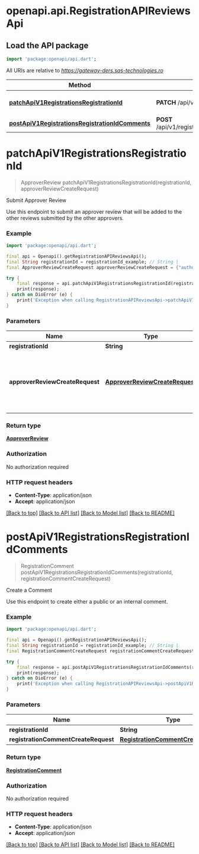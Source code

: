 # openapi.api.RegistrationAPIReviewsApi

## Load the API package
```dart
import 'package:openapi/api.dart';
```

All URIs are relative to *https://gateway-ders.sas-technologies.ro*

Method | HTTP request | Description
------------- | ------------- | -------------
[**patchApiV1RegistrationsRegistrationId**](RegistrationAPIReviewsApi.md#patchapiv1registrationsregistrationid) | **PATCH** /api/v1/registrations/{registrationId} | Submit Approver Review
[**postApiV1RegistrationsRegistrationIdComments**](RegistrationAPIReviewsApi.md#postapiv1registrationsregistrationidcomments) | **POST** /api/v1/registrations/{registrationId}/comments | Create a Comment


# **patchApiV1RegistrationsRegistrationId**
> ApproverReview patchApiV1RegistrationsRegistrationId(registrationId, approverReviewCreateRequest)

Submit Approver Review

Use this endpoint to submit an approver review that will be added to the other reviews submitted by the other approvers. 

### Example
```dart
import 'package:openapi/api.dart';

final api = Openapi().getRegistrationAPIReviewsApi();
final String registrationId = registrationId_example; // String | 
final ApproverReviewCreateRequest approverReviewCreateRequest = {"authorityId":"f4d72275-fbca-44d0-9214-72647a812332","registrationId":"cb67e1cd-0e53-4115-9a51-243e5b471e8b","approverUid":"fxkSOondd4WCz4cC3Z553kIWoe13","createdAt":"2022-12-02 11:00","updatedAt":"2022-12-02 12:00","registrationStatus":"APPROVED"}; // ApproverReviewCreateRequest | This is the information that has to be sent when submitting an approver review.

try {
    final response = api.patchApiV1RegistrationsRegistrationId(registrationId, approverReviewCreateRequest);
    print(response);
} catch on DioError (e) {
    print('Exception when calling RegistrationAPIReviewsApi->patchApiV1RegistrationsRegistrationId: $e\n');
}
```

### Parameters

Name | Type | Description  | Notes
------------- | ------------- | ------------- | -------------
 **registrationId** | **String**|  | 
 **approverReviewCreateRequest** | [**ApproverReviewCreateRequest**](ApproverReviewCreateRequest.md)| This is the information that has to be sent when submitting an approver review. | [optional] 

### Return type

[**ApproverReview**](ApproverReview.md)

### Authorization

No authorization required

### HTTP request headers

 - **Content-Type**: application/json
 - **Accept**: application/json

[[Back to top]](#) [[Back to API list]](../README.md#documentation-for-api-endpoints) [[Back to Model list]](../README.md#documentation-for-models) [[Back to README]](../README.md)

# **postApiV1RegistrationsRegistrationIdComments**
> RegistrationComment postApiV1RegistrationsRegistrationIdComments(registrationId, registrationCommentCreateRequest)

Create a Comment

Use this endpoint to create either a public or an internal comment.

### Example
```dart
import 'package:openapi/api.dart';

final api = Openapi().getRegistrationAPIReviewsApi();
final String registrationId = registrationId_example; // String | 
final RegistrationCommentCreateRequest registrationCommentCreateRequest = {"text":"This registrant has to submit a new profile photo.","type":"INTERNAL","approverUid":"fxkSOondd4WCz4cC3Z553kIWoe13"}; // RegistrationCommentCreateRequest | 

try {
    final response = api.postApiV1RegistrationsRegistrationIdComments(registrationId, registrationCommentCreateRequest);
    print(response);
} catch on DioError (e) {
    print('Exception when calling RegistrationAPIReviewsApi->postApiV1RegistrationsRegistrationIdComments: $e\n');
}
```

### Parameters

Name | Type | Description  | Notes
------------- | ------------- | ------------- | -------------
 **registrationId** | **String**|  | 
 **registrationCommentCreateRequest** | [**RegistrationCommentCreateRequest**](RegistrationCommentCreateRequest.md)|  | [optional] 

### Return type

[**RegistrationComment**](RegistrationComment.md)

### Authorization

No authorization required

### HTTP request headers

 - **Content-Type**: application/json
 - **Accept**: application/json

[[Back to top]](#) [[Back to API list]](../README.md#documentation-for-api-endpoints) [[Back to Model list]](../README.md#documentation-for-models) [[Back to README]](../README.md)

